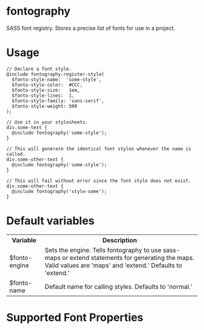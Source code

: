# fontography
SASS font registry. Stores a precise list of fonts for use in a project.

# Usage

    // Declare a font style.
    @include fontography-register-style(
      $fonto-style-name:  'some-style',
      $fonto-style-color:  #CCC,
      $fonto-style-size:   1em,
      $fonto-style-lines:  1,
      $fonto-style-family: 'sans-serif',
      $fonto-style-weight: 500
    );
    
    // Use it in your stylesheets.
    div.some-text {
      @include fontography('some-style');
    }
    
    // This will generate the identical font styles whenever the name is called.
    div.some-other-text {
      @include fontography('some-style');
    }

    // This will fail without error since the font style does not exist.
    div.some-other-text {
      @include fontography('style-some');
    }

# Default variables

<table>
  <tr>
    <th>Variable</th>
    <th>Description</th>
  </tr>
  <tr>
    <td>$fonto-engine</td>
    <td>Sets the engine. Tells fontography to use sass-maps or extend statements for generating the maps. Valid values are 'maps' and 'extend.' Defaults to 'extend.'</td>
  </tr>
  <tr>
    <td>$fonto-name</td>
    <td>Default name for calling styles. Defaults to 'normal.'</td>
  </tr>
</table>

# Supported Font Properties

    